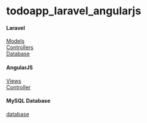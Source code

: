 # todoapp_laravel_angularjs

#### Laravel
[Models](https://github.com/gorapiotr/todoapp_laravel_angularjs/tree/master/app) <br>
[Controllers](https://github.com/gorapiotr/todoapp_laravel_angularjs/tree/master/app/Http/Controllers) <br>
[Database](https://github.com/gorapiotr/todoapp_laravel_angularjs/tree/master/database)


#### AngularJS
[Views](https://github.com/gorapiotr/todoapp_laravel_angularjs/tree/master/public/HTMLviews) <br>
[Controller](https://github.com/gorapiotr/todoapp_laravel_angularjs/tree/master/public/js/Controller) <br>

#### MySQL Database
[database](https://github.com/gorapiotr/todoapp_laravel_angularjs/blob/master/test.sql)
